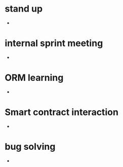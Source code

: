 # stand up
-

# internal sprint meeting
-

# ORM learning
-

# Smart contract interaction
-

# bug solving
-